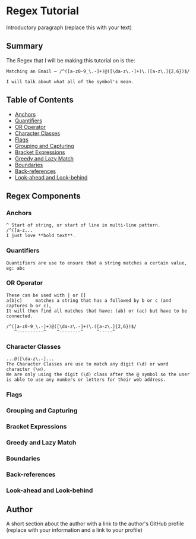 # Regex Tutorial

Introductory paragraph (replace this with your text)

## Summary

The Regex that I will be making this tutorial on is the:

    Matching an Email – /^([a-z0-9_\.-]+)@([\da-z\.-]+)\.([a-z\.]{2,6})$/

    I will talk about what all of the symbol's mean.

## Table of Contents

- [Anchors](#anchors)
- [Quantifiers](#quantifiers)
- [OR Operator](#or-operator)
- [Character Classes](#character-classes)
- [Flags](#flags)
- [Grouping and Capturing](#grouping-and-capturing)
- [Bracket Expressions](#bracket-expressions)
- [Greedy and Lazy Match](#greedy-and-lazy-match)
- [Boundaries](#boundaries)
- [Back-references](#back-references)
- [Look-ahead and Look-behind](#look-ahead-and-look-behind)

## Regex Components

### Anchors

    ^ Start of string, or start of line in multi-line pattern.
    /^([a-z...
    I just love **bold text**.

### Quantifiers

    Quantifiers are use to ensure that a string matches a certain value, eg: abc

### OR Operator

    These can be used with | or []
    a(b|c)     matches a string that has a followed by b or c (and captures b or c),
    It will then find all matches that have: (ab) or (ac) but have to be connected.

    /^([a-z0-9_\.-]+)@([\da-z\.-]+)\.([a-z\.]{2,6})$/
       ^----------^    ^--------^     ^-----^
    
### Character Classes

    ...@([\da-z\.-]...
    The Character Classes are use to match any digit (\d) or word character (\w).
    We are only using the digit (\d) class after the @ symbol so the user is able to use any numbers or letters for their web address.

### Flags

    

### Grouping and Capturing

### Bracket Expressions

### Greedy and Lazy Match

### Boundaries

### Back-references

### Look-ahead and Look-behind

## Author

A short section about the author with a link to the author's GitHub profile (replace with your information and a link to your profile)
